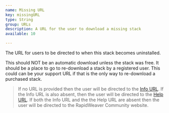 ```yaml
---
name: Missing URL
key: missingURL
type: String
group: URLs
description: A URL for the user to download a missing stack
available: 10

---
```


The URL for users to be directed to when this stack becomes uninstalled.

This should NOT be an automatic download unless the stack was free. It should be a place to go to re-download a stack by a registered user. This could can be your support URL if that is the only way to re-download a purchased stack.

> If no URL is provided then the user will be directed to the [Info URL](../infoURL). If the Info URL is also absent, then the user will be directed to the [Help URL](../helpURL). If both the Info URL and the the Help URL are absent then the user will be directed to the RapidWeaver Community website.
